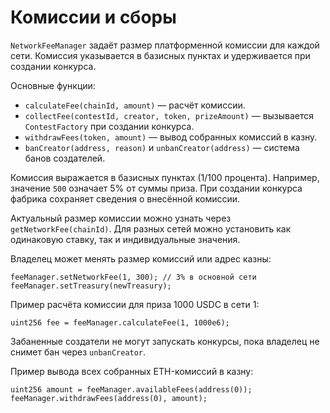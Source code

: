 # Комиссии и сборы

`NetworkFeeManager` задаёт размер платформенной комиссии для каждой сети. Комиссия указывается в базисных пунктах и удерживается при создании конкурса.

Основные функции:

- `calculateFee(chainId, amount)` — расчёт комиссии.
- `collectFee(contestId, creator, token, prizeAmount)` — вызывается `ContestFactory` при создании конкурса.
- `withdrawFees(token, amount)` — вывод собранных комиссий в казну.
- `banCreator(address, reason)` и `unbanCreator(address)` — система банов создателей.

Комиссия выражается в базисных пунктах (1/100 процента). Например, значение `500` означает 5% от суммы приза. При создании конкурса фабрика сохраняет сведения о внесённой комиссии.

Актуальный размер комиссии можно узнать через `getNetworkFee(chainId)`. Для разных сетей можно установить как одинаковую ставку, так и индивидуальные значения.

Владелец может менять размер комиссий или адрес казны:
```solidity
feeManager.setNetworkFee(1, 300); // 3% в основной сети
feeManager.setTreasury(newTreasury);
```

Пример расчёта комиссии для приза 1000 USDC в сети 1:
```solidity
uint256 fee = feeManager.calculateFee(1, 1000e6);
```

Забаненные создатели не могут запускать конкурсы, пока владелец не снимет бан через `unbanCreator`.

Пример вывода всех собранных ETH-комиссий в казну:
```solidity
uint256 amount = feeManager.availableFees(address(0));
feeManager.withdrawFees(address(0), amount);
```
